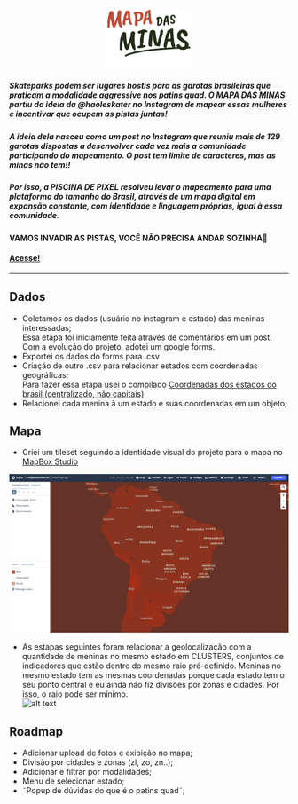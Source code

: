 <p align="center">
<img src="https://github.com/izamith/mapa-das-minas/blob/a28eb847cdea8177d87500990b6f49353f194f8f/assets/logo.png" width="150">
  </p>
  
##### Skateparks podem ser lugares hostis para as garotas brasileiras que praticam a modalidade aggressive nos patins quad. O MAPA DAS MINAS partiu da ideia da @haoleskater no Instagram de mapear essas mulheres e incentivar que ocupem as pistas juntas! 
##### A ideia dela nasceu como um post no Instagram que reuniu mais de 129 garotas dispostas a desenvolver cada vez mais a comunidade participando do mapeamento. O post tem limite de caracteres, mas as minas não tem!!
##### Por isso, a PISCINA DE PIXEL resolveu levar o mapeamento para uma plataforma do tamanho do Brasil, através de um mapa digital em expansão constante, com identidade e linguagem próprias, igual à essa comunidade. 
#### VAMOS INVADIR AS PISTAS, VOCÊ NÃO PRECISA ANDAR SOZINHA🤘

#### [Acesse!](https://izamith.github.io/mapa-das-minas/)

------------

## Dados
* Coletamos os dados (usuário no instagram e estado) das meninas interessadas; <br>
Essa etapa foi iniciamente feita através de comentários em um post. Com a evolução do projeto, adotei um google forms.
* Exportei os dados do forms para .csv
* Criação de outro .csv para relacionar estados com coordenadas geográficas; <br>
Para fazer essa etapa usei o compilado [Coordenadas dos estados do brasil (centralizado, não capitais)](https://gist.github.com/ricardobeat/674646) 
* Relacionei cada menina à um estado e suas coordenadas em um objeto;

## Mapa
* Criei um tileset seguindo a identidade visual do projeto para o mapa no [MapBox Studio](https://studio.mapbox.com)
<img src="https://github.com/izamith/mapa-das-minas/blob/f1fe74c34523eb750fad105470de49ff7b6064c2/assets/cap1.png" width="700"> 

* As estapas seguintes foram relacionar a geolocalização com a quantidade de meninas no mesmo estado em CLUSTERS, conjuntos de indicadores que estão dentro do mesmo raio pré-definido. Meninas no mesmo estado tem as mesmas coordenadas porque cada estado tem o seu ponto central e eu ainda não fiz divisões por zonas e cidades. Por isso, o raio pode ser mínimo. <br>
![alt text](https://media.giphy.com/media/3StCX58zlgCqc8UCX0/giphy.gif)


 ## Roadmap
 * Adicionar upload de fotos e exibição no mapa;
 * Divisão por cidades e zonas (zl, zo, zn..);
 * Adicionar e filtrar por modalidades;
 * Menu de selecionar estado;
 * ˜Popup de dúvidas do que é o patins quad˜;
 

